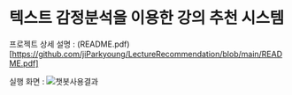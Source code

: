 # 텍스트 감정분석을 이용한 강의 추천 시스템

프로젝트 상세 설명 : (README.pdf)[https://github.com/jiParkyoung/LectureRecommendation/blob/main/README.pdf]

실행 화면 : ![챗봇사용결과](https://github.com/jiParkyoung/LectureRecommendation/assets/49358663/54936830-bbaa-476a-b478-636574d6a592)
